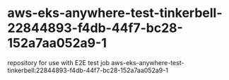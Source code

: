 # aws-eks-anywhere-test-tinkerbell-22844893-f4db-44f7-bc28-152a7aa052a9-1
repository for use with E2E test job aws-eks-anywhere-test-tinkerbell:22844893-f4db-44f7-bc28-152a7aa052a9-1
